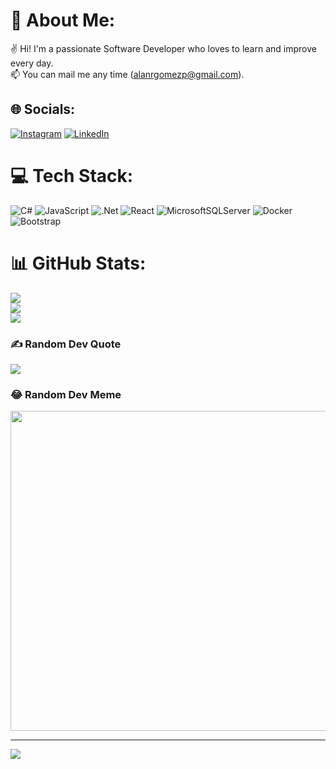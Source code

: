 # 💫 About Me:
✌️ Hi! I'm a passionate Software Developer who loves to learn and improve every day.<br>📫 You can mail me any time (alanrgomezp@gmail.com).


## 🌐 Socials:
[![Instagram](https://img.shields.io/badge/Instagram-%23E4405F.svg?logo=Instagram&logoColor=white)](https://instagram.com/alanrgomezp) [![LinkedIn](https://img.shields.io/badge/LinkedIn-%230077B5.svg?logo=linkedin&logoColor=white)](https://linkedin.com/in/alan-gomez-peralta-ba2a91146) 

# 💻 Tech Stack:
![C#](https://img.shields.io/badge/c%23-%23239120.svg?style=for-the-badge&logo=c-sharp&logoColor=white) ![JavaScript](https://img.shields.io/badge/javascript-%23323330.svg?style=for-the-badge&logo=javascript&logoColor=%23F7DF1E) ![.Net](https://img.shields.io/badge/.NET-5C2D91?style=for-the-badge&logo=.net&logoColor=white) ![React](https://img.shields.io/badge/react-%2320232a.svg?style=for-the-badge&logo=react&logoColor=%2361DAFB) ![MicrosoftSQLServer](https://img.shields.io/badge/Microsoft%20SQL%20Sever-CC2927?style=for-the-badge&logo=microsoft%20sql%20server&logoColor=white) ![Docker](https://img.shields.io/badge/docker-%230db7ed.svg?style=for-the-badge&logo=docker&logoColor=white) ![Bootstrap](https://img.shields.io/badge/bootstrap-%23563D7C.svg?style=for-the-badge&logo=bootstrap&logoColor=white)
# 📊 GitHub Stats:
![](https://github-readme-stats.vercel.app/api?username=alangomezp&theme=dark&hide_border=true&include_all_commits=false&count_private=false)<br/>
![](https://github-readme-streak-stats.herokuapp.com/?user=alangomezp&theme=dark&hide_border=true)<br/>
![](https://github-readme-stats.vercel.app/api/top-langs/?username=alangomezp&theme=dark&hide_border=true&include_all_commits=false&count_private=false&layout=compact)

### ✍️ Random Dev Quote
![](https://quotes-github-readme.vercel.app/api?type=horizontal&theme=radical)

### 😂 Random Dev Meme
<img src="https://random-memer.herokuapp.com/" width="512px"/>

---
[![](https://visitcount.itsvg.in/api?id=alangomezp&icon=2&color=0)](https://visitcount.itsvg.in)
